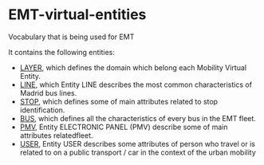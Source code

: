 # EMT-virtual-entities
Vocabulary that is being used for EMT

It contains the following entities:
* [LAYER](https://github.com/ocorcho/EMT-virtual-entities/blob/master/VE_layer.csv), which defines the domain which belong each Mobility Virtual Entity. 
* [LINE](https://github.com/ocorcho/EMT-virtual-entities/blob/master/VE_line.csv), which Entity LINE describes the most common characteristics of Madrid bus lines. 
* [STOP](https://github.com/ocorcho/EMT-virtual-entities/blob/master/VE_stop.csv), which defines some of main attributes related to stop identification. 
* [BUS](https://github.com/ocorcho/EMT-virtual-entities/blob/master/VE_bus.csv), which defines all the characteristics of every bus in the EMT fleet. 
* [PMV](https://github.com/ocorcho/EMT-virtual-entities/blob/master/VE_pmv.csv), Entity ELECTRONIC PANEL (PMV) describe some of main attributes relatedfleet. 
* [USER](https://github.com/ocorcho/EMT-virtual-entities/blob/master/VE_user.csv), Entity USER describes some attributes of person who travel or is related to on a public transport / car in the context of the urban mobility


